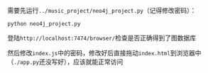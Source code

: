 需要先运行`../music_project/neo4j_project.py`（记得修改密码）：

```
python neo4j_project.py
```

登陆`http://localhost:7474/browser/`检查是否正确得到了图数据库

然后修改`index.js`中的密码，修改好后直接拖动`index.html`到浏览器中（`./app.py`还没写好），应该就能正常访问